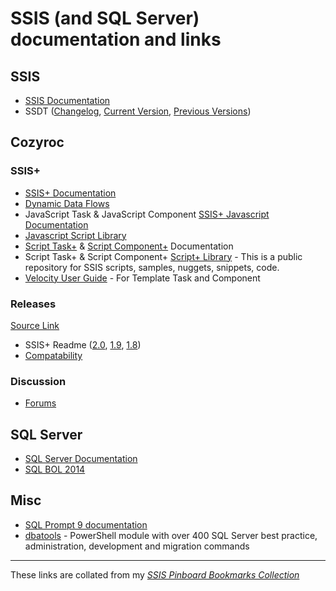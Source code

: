 # SSIS (and SQL Server) documentation and links

## SSIS

* [SSIS Documentation](https://docs.microsoft.com/en-us/sql/integration-services/sql-server-integration-services)
* SSDT ([Changelog](https://docs.microsoft.com/en-us/sql/ssdt/changelog-for-sql-server-data-tools-ssdt?view=sql-server-2017), [Current Version](https://docs.microsoft.com/en-us/sql/ssdt/download-sql-server-data-tools-ssdt?view=sql-server-2017), [Previous Versions](https://docs.microsoft.com/en-us/sql/ssdt/previous-releases-of-sql-server-data-tools-ssdt-and-ssdt-bi?view=sql-server-2017))

## Cozyroc

### SSIS+

* [SSIS+ Documentation](http://cozyroc.com/products)
* [Dynamic Data Flows](https://cozyroc.com/ssis/dynamic-data-flow)
* JavaScript Task & JavaScript Component [SSIS+ Javascript Documentation](https://cozyroc.com/ssis/javascript)
* [Javascript Script Library](https://cozyroc.com/products#script)
* [Script Task+](https://cozyroc.com/ssis/script-task-plus) & [Script Component+](https://cozyroc.com/ssis/script-component-plus) Documentation
* Script Task+ & Script Component+ [Script+ Library](https://cozyroc.com/search-scripts) - This is a public repository for SSIS scripts, samples, nuggets, snippets, code.
* [Velocity User Guide](https://velocity.apache.org/engine/2.0/user-guide.html) - For Template Task and Component

### Releases

[Source Link](https://www.cozyroc.com/ssis/releases)

* SSIS+ Readme ([2.0](https://www.cozyroc.com/ssis/readme-20), [1.9](https://www.cozyroc.com/ssis/readme-19), [1.8](https://www.cozyroc.com/ssis/readme-18))
* [Compatability](https://cozyroc.com/products/#block-block-57)

### Discussion

* [Forums](https://groups.google.com/forum/#!forum/cozyroc)

## SQL Server

* [SQL Server Documentation](https://docs.microsoft.com/en-us/sql/sql-server/sql-server-technical-documentation)
* [SQL BOL 2014](https://msdn.microsoft.com/library/ms130214(v=sql.120).aspx)

## Misc

* [SQL Prompt 9 documentation](https://documentation.red-gate.com/sp9)
* [dbatools](https://dbatools.io/commands/) - PowerShell module with over 400 SQL Server best practice, administration, development and migration commands

----
These links are collated from my _[SSIS Pinboard Bookmarks Collection](https://pinboard.in/u:warthurton/t:documentation/t:sqlserver/?sort=title)_

